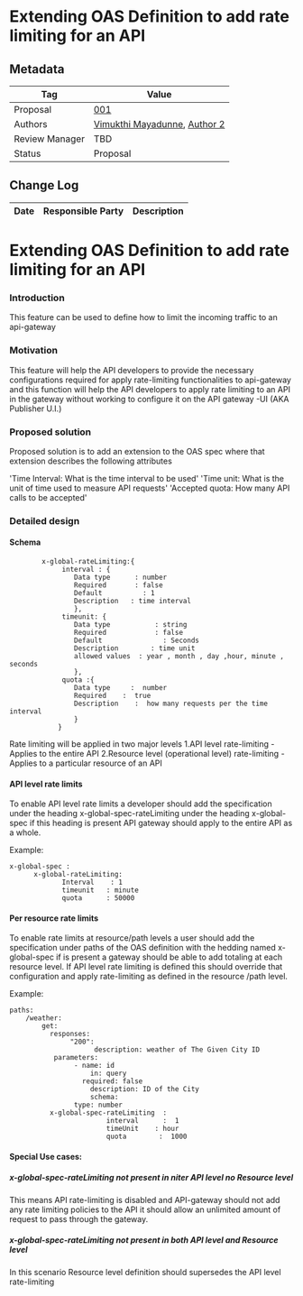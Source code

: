 # Extending OAS Definition to add rate limiting for an API


## Metadata

|Tag |Value |
|---- | ---------------- |
|Proposal |[001]()|
|Authors|[Vimukthi Mayadunne](https://github.com/VimukthiMayadunne), [Author 2](https://github.com/{author2})|
|Review Manager |TBD |
|Status |Proposal|


## Change Log

|Date |Responsible Party |Description |
|---- | ---------------- | ---------- |


# Extending OAS Definition to add rate limiting for an API

###  Introduction

This  feature can be used to define how to limit the  incoming traffic to an api-gateway 

###  Motivation

This feature will help the API developers to provide the necessary configurations required for apply rate-limiting functionalities to api-gateway and this function will help the API developers to apply rate limiting to  an API in the gateway without working to configure it on the API gateway -UI (AKA Publisher U.I.)

###  Proposed solution

Proposed solution is to add an extension to the OAS spec where that extension describes the following attributes 

'Time Interval: What is the time interval to be used'
'Time unit: What is the unit of time used to measure API requests'
'Accepted quota: How many API calls to be accepted'  


###  Detailed design

####   Schema
```
        x-global-rateLimiting:{
             interval : { 
                Data type      : number 
                Required       : false
                Default          : 1
                Description   : time interval
                }, 
             timeunit: {
                Data type           : string    
                Required            : false
                Default               : Seconds
                Description        : time unit  
                allowed values  : year , month , day ,hour, minute , seconds
                },
             quota :{ 
                Data type     :  number 
                Required    :  true
                Description    :  how many requests per the time interval 
                }
            }

```

Rate limiting will be applied in two major levels
  1.API level rate-limiting - Applies to the entire API 
  2.Resource level (operational level) rate-limiting  - Applies to a particular resource of an API

#### API level rate limits
To enable API level rate limits a developer should add the specification under the heading x-global-spec-rateLimiting under the heading x-global-spec if this heading is present API gateway should apply to the entire API as a whole. 

Example:
```
x-global-spec :
      x-global-rateLimiting:
             Interval    : 1
             timeunit   : minute
             quota      : 50000
```

#### Per resource rate limits

To enable rate limits at resource/path levels a user should add the specification under paths of the  OAS definition with the hedding named x-global-spec if  is present a gateway should be able to add totaling at each resource level.
If API level rate limiting is defined this should override that configuration and apply rate-limiting as defined in the resource /path level. 

Example:
```
paths:
    /weather:
        get:
          responses:
               "200":
                     description: weather of The Given City ID
           parameters:
                - name: id
                    in: query
                  required: false
                    description: ID of the City
                    schema:
                type: number
          x-global-spec-rateLimiting  :
                        interval      :  1
                        timeUnit    : hour
                        quota        :  1000
```

#### Special Use cases:

#####  x-global-spec-rateLimiting  not present in niter API level no Resource level
This means API rate-limiting  is disabled and  API-gateway should not add any rate limiting policies to the API it should allow an unlimited amount of
request to pass through the gateway.

#####  x-global-spec-rateLimiting  not present in both  API level and Resource level
In this scenario Resource level definition should supersedes the  API level rate-limiting 
